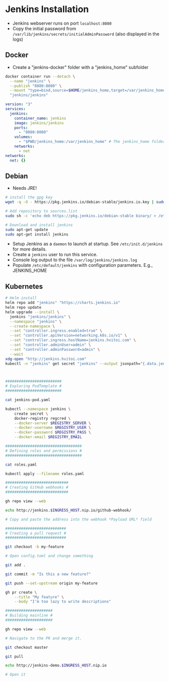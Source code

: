 # Jenkins Installation

- Jenkins webserver runs on port `localhost:8080`
- Copy the initial password from `/var/lib/jenkins/secrets/initialAdminPassword` (also displayed in the logs)

## Docker

- Create a "jenkins-docker" folder with a "jenkins_home" subfolder

```sh
docker container run --detach \
  --name "jenkins" \
  --publish "8080:8080" \
  --mount "type=bind,source=$HOME/jenkins_home,target=/var/jenkins_home" \
  "jenkins/jenkins"
```

```yaml
version: "3"
services:
  jenkins:
    container_name: jenkins
    image: jenkins/jenkins
    ports:
      - "8080:8080"
    volumes:
      - "$PWD/jenkins_home:/var/jenkins_home" # The jenkins_home folder must have user owner id 1000! (not root!)
    networks:
      - net
networks:
  net: {}
```

## Debian

- Needs JRE!

```sh
# install the gpg key
wget -q -O - https://pkg.jenkins.io/debian-stable/jenkins.io.key | sudo apt-key add -

# Add repository to sources.list
sudo sh -c 'echo deb https://pkg.jenkins.io/debian-stable binary/ > /etc/apt/sources.list.d/jenkins.list'

# Download and install jenkins
sudo apt-get update
sudo apt-get install jenkins
```

- Setup Jenkins as a `daemon` to launch at startup. See `/etc/init.d/jenkins` for more details.
- Create a `jenkins` user to run this service.
- Console log output to the file `/var/log/jenkins/jenkins.log`
- Populate `/etc/default/jenkins` with configuration parameters. E.g., JENKINS_HOME

## Kubernetes

```sh
# Helm install
helm repo add "jenkins" "https://charts.jenkins.io"
helm repo update
helm upgrade --install \
  jenkins "jenkins/jenkins" \
  --namespace "jenkins" \
  --create-namespace \
  --set "controller.ingress.enabled=true" \
  --set "controller.apiVersion=networking.k8s.io/v1" \
  --set "controller.ingress.hostName=jenkins.hvitoi.com" \
  --set "controller.adminUser=admin" \
  --set "controller.adminPassword=admin" \
  --wait
xdg-open "http://jenkins.hvitoi.com"
kubectl -n "jenkins" get secret "jenkins" --output jsonpath="{.data.jenkins-admin-password}" | base64 -d # Get password



#########################
# Exploring PodTemplate #
#########################

cat jenkins-pod.yaml

kubectl --namespace jenkins \
    create secret \
    docker-registry regcred \
    --docker-server $REGISTRY_SERVER \
    --docker-username $REGISTRY_USER \
    --docker-password $REGISTRY_PASS \
    --docker-email $REGISTRY_EMAIL

##################################
# Defining roles and permissions #
##################################

cat roles.yaml

kubectl apply --filename roles.yaml

############################
# Creating GitHub webhooks #
############################

gh repo view --web

echo http://jenkins.$INGRESS_HOST.nip.io/github-webhook/

# Copy and paste the address into the webhook *Payload URL* field

###########################
# Creating a pull request #
###########################

git checkout -b my-feature

# Open config.toml and change something

git add .

git commit -m "Is this a new feature?"

git push --set-upstream origin my-feature

gh pr create \
    --title "My feature" \
    --body "I'm too lazy to write descriptions"

#####################
# Building mainline #
#####################

gh repo view --web

# Navigate to the PR and merge it.

git checkout master

git pull

echo http://jenkins-demo.$INGRESS_HOST.nip.io

# Open it
```
